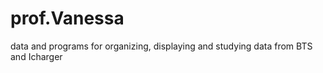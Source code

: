 # prof.Vanessa
data and programs for organizing, displaying and studying data from BTS and Icharger
